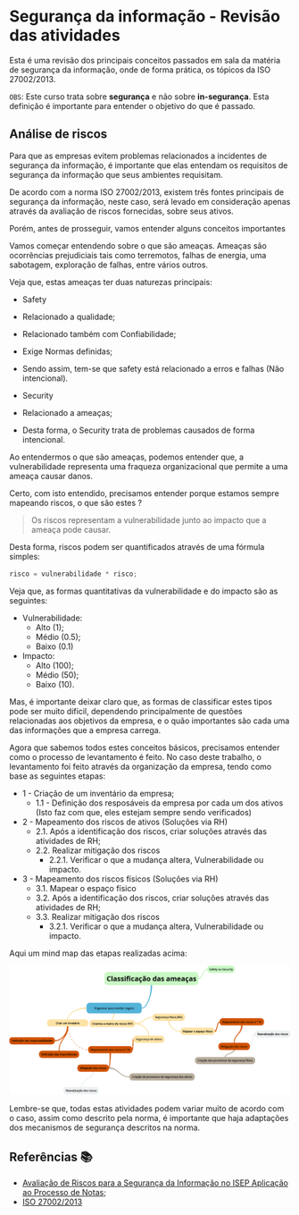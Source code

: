 # Segurança da informação - Revisão das atividades

<!-- Aviso de um marujo: Caso tenha de escolher entre prova e trabalho, escolha trabalho nesta matéria, ele acaba sendo mais interessante-->

Esta é uma revisão dos principais conceitos passados em sala da matéria de segurança da informação, onde de forma prática, os tópicos da ISO 27002/2013.

`OBS`: Este curso trata sobre **segurança** e não sobre **in-segurança**. Esta definição é importante para entender o objetivo do que é passado.

## Análise de riscos

Para que as empresas evitem problemas relacionados a incidentes de segurança da informação, é importante que elas entendam os requisitos de segurança da informação que seus ambientes requisitam.

De acordo com a norma ISO 27002/2013, existem três fontes principais de segurança da informação, neste caso, será levado em consideração apenas através da avaliação de riscos fornecidas, sobre seus ativos.

Porém, antes de prosseguir, vamos entender alguns conceitos importantes

Vamos começar entendendo sobre o que são ameaças. Ameaças são ocorrências prejudiciais tais como terremotos, falhas de energia, uma sabotagem, exploração de falhas, entre vários outros. 

Veja que, estas ameaças ter duas naturezas principais:

- Safety
 - Relacionado a qualidade;
 - Relacionado também com Confiabilidade;
 - Exige Normas definidas;
 - Sendo assim, tem-se que safety está relacionado a erros e falhas (Não intencional).

- Security
 - Relacionado a ameaças;
 - Desta forma, o Security trata de problemas causados de forma intencional.

<!-- 1.Security:Medidas,ações contra coisas desagradáveis,perigosas,inesperadas(crimes,acidentes,etc).

A. National security:Segurança nacional
B. Security measures:Medidas de segurança
C. Maximum security prison:Prisão de segurança máxima
D. Job security:Segurança de não perder o emprego
E. Financial security:Segurança financeira(não faltar dinheiro)

2.Safety:Refere-se na maioria dos casos à proteção das pessoas do perigo.Estar livre de situações de risco,ou não oferecer isco.

A. The safety of students.(A segurança dos alunos.)
B. We are in safety.(Estamos seguros,fora de perigo.)
C. Safety of genetically-modified foods.(Segurança que os alimentos genéticamente modificados oferece.) -->

Ao entendermos o que são ameaças, podemos entender que, a vulnerabilidade representa uma fraqueza organizacional que permite a uma ameaça causar danos.

Certo, com isto entendido, precisamos entender porque estamos sempre mapeando riscos, o que são estes ?

> Os riscos representam a vulnerabilidade junto ao impacto que a ameaça pode causar.

Desta forma, riscos podem ser quantificados através de uma fórmula simples:

```js
risco = vulnerabilidade * risco;
```

Veja que, as formas quantitativas da vulnerabilidade e do impacto são as seguintes:

- Vulnerabilidade:
    - Alto (1);
    - Médio (0.5);
    - Baixo (0.1)
- Impacto:
    - Alto (100);
    - Médio (50); 
    - Baixo (10).

Mas, é importante deixar claro que, as formas de classificar estes tipos pode ser muito difícil, dependendo principalmente de questões relacionadas aos objetivos da empresa, e o quão importantes são cada uma das informações que a empresa carrega.

Agora que sabemos todos estes conceitos básicos, precisamos entender como o processo de levantamento é feito. No caso deste trabalho, o levantamento foi feito através da organização da empresa, tendo como base as seguintes etapas:

- 1 - Criação de um inventário da empresa;
    - 1.1 - Definição dos resposáveis da empresa por cada um dos ativos (Isto faz com que, eles estejam sempre sendo verificados)
- 2 - Mapeamento dos riscos de ativos (Soluções via RH)
    - 2.1. Após a identificação dos riscos, criar soluções através das atividades de RH;
    - 2.2. Realizar mitigação dos riscos
        - 2.2.1. Verificar o que a mudança altera, Vulnerabilidade ou impacto.
- 3 - Mapeamento dos riscos físicos (Soluções via RH)  
    - 3.1. Mapear o espaço físico
    - 3.2. Após a identificação dos riscos, criar soluções através das atividades de RH;
    - 3.3. Realizar mitigação dos riscos
        - 3.2.1. Verificar o que a mudança altera, Vulnerabilidade ou impacto.

Aqui um mind map das etapas realizadas acima:

![mindMapSec](mind_map.png)

Lembre-se que, todas estas atividades podem variar muito de acordo com o caso, assim como descrito pela norma, é importante que haja adaptações dos mecanismos de segurança descritos na norma.

## Referências :books:

- [Avaliação de Riscos para a Segurança da Informação no ISEP Aplicação ao Processo de Notas](https://core.ac.uk/download/pdf/47142493.pdf);
- [ISO 27002/2013]()